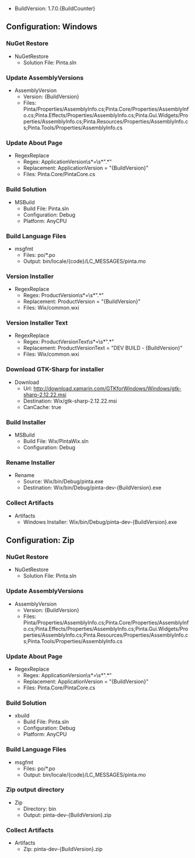 - BuildVersion: 1.7.0.{BuildCounter}

## Configuration: Windows

### NuGet Restore

- NuGetRestore
  - Solution File: Pinta.sln

### Update AssemblyVersions

- AssemblyVersion
  - Version: {BuildVersion}
  - Files: Pinta/Properties/AssemblyInfo.cs;Pinta.Core/Properties/AssemblyInfo.cs;Pinta.Effects/Properties/AssemblyInfo.cs;Pinta.Gui.Widgets/Properties/AssemblyInfo.cs;Pinta.Resources/Properties/AssemblyInfo.cs;Pinta.Tools/Properties/AssemblyInfo.cs

### Update About Page

- RegexReplace
  - Regex: ApplicationVersion\s*=\s*".*"
  - Replacement: ApplicationVersion = "{BuildVersion}"
  - Files: Pinta.Core/PintaCore.cs

### Build Solution

- MSBuild
  - Build File: Pinta.sln
  - Configuration: Debug
  - Platform: AnyCPU

### Build Language Files

- msgfmt
  - Files: po/*.po
  - Output: bin/locale/{code}/LC_MESSAGES/pinta.mo

### Version Installer

- RegexReplace
  - Regex: ProductVersion\s*=\s*".*"
  - Replacement: ProductVersion = "{BuildVersion}"
  - Files: Wix/common.wxi

### Version Installer Text

- RegexReplace
  - Regex: ProductVersionText\s*=\s*".*"
  - Replacement: ProductVersionText = "DEV BUILD - {BuildVersion}"
  - Files: Wix/common.wxi

### Download GTK-Sharp for installer

- Download
  - Url: http://download.xamarin.com/GTKforWindows/Windows/gtk-sharp-2.12.22.msi
  - Destination: Wix/gtk-sharp-2.12.22.msi
  - CanCache: true

### Build Installer

- MSBuild
  - Build File: Wix/PintaWix.sln
  - Configuration: Debug

### Rename Installer

- Rename
  - Source: Wix/bin/Debug/pinta.exe
  - Destination: Wix/bin/Debug/pinta-dev-{BuildVersion}.exe

### Collect Artifacts

- Artifacts
  - Windows Installer: Wix/bin/Debug/pinta-dev-{BuildVersion}.exe

## Configuration: Zip

### NuGet Restore

- NuGetRestore
  - Solution File: Pinta.sln

### Update AssemblyVersions

- AssemblyVersion
  - Version: {BuildVersion}
  - Files: Pinta/Properties/AssemblyInfo.cs;Pinta.Core/Properties/AssemblyInfo.cs;Pinta.Effects/Properties/AssemblyInfo.cs;Pinta.Gui.Widgets/Properties/AssemblyInfo.cs;Pinta.Resources/Properties/AssemblyInfo.cs;Pinta.Tools/Properties/AssemblyInfo.cs

### Update About Page

- RegexReplace
  - Regex: ApplicationVersion\s*=\s*".*"
  - Replacement: ApplicationVersion = "{BuildVersion}"
  - Files: Pinta.Core/PintaCore.cs

### Build Solution

- xbuild
  - Build File: Pinta.sln
  - Configuration: Debug
  - Platform: AnyCPU

### Build Language Files

- msgfmt
  - Files: po/*.po
  - Output: bin/locale/{code}/LC_MESSAGES/pinta.mo

### Zip output directory

- Zip
  - Directory: bin
  - Output: pinta-dev-{BuildVersion}.zip

### Collect Artifacts

- Artifacts
  - Zip: pinta-dev-{BuildVersion}.zip  
